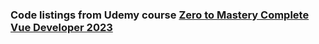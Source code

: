 ### Code listings from Udemy course [Zero to Mastery Complete Vue Developer 2023](https://www.udemy.com/course/complete-vue-js-developer-zero-to-mastery-vuex/)
